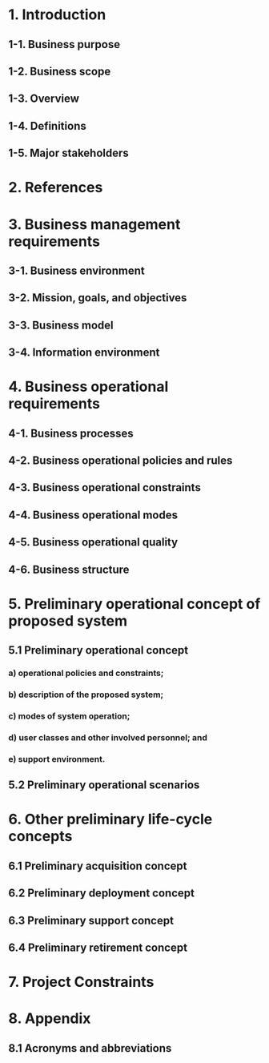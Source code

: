 # 1. Introduction
## 1-1. Business purpose
## 1-2. Business scope
## 1-3. Overview
## 1-4. Definitions
## 1-5. Major stakeholders
# 2. References
# 3. Business management requirements
## 3-1. Business environment
## 3-2. Mission, goals, and objectives
## 3-3. Business model
## 3-4. Information environment
# 4. Business operational requirements
## 4-1. Business processes
## 4-2. Business operational policies and rules
## 4-3. Business operational constraints
## 4-4. Business operational modes
## 4-5. Business operational quality
## 4-6. Business structure

# 5. Preliminary operational concept of proposed system

## 5.1 Preliminary operational concept

### a) operational policies and constraints;

### b) description of the proposed system;

### c) modes of system operation;

### d) user classes and other involved personnel; and

### e) support environment.

## 5.2 Preliminary operational scenarios

# 6. Other preliminary life-cycle concepts

## 6.1 Preliminary acquisition concept

## 6.2 Preliminary deployment concept

## 6.3 Preliminary support concept

## 6.4 Preliminary retirement concept

# 7. Project Constraints

# 8. Appendix

## 8.1 Acronyms and abbreviations

 
